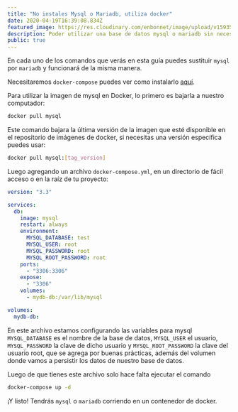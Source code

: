```yaml
---
title: "No instales Mysql o Mariadb, utiliza docker"
date: 2020-04-19T16:39:08.834Z
featured_image: https://res.cloudinary.com/enbonnet/image/upload/v1593531211/sqfpcslab7khpq5ipsxu.jpg
description: Poder utilizar una base de datos mysql o mariadb sin necesidad de instalar en tu sistema.
public: true
---
```

En cada uno de los comandos que verás en esta guía puedes sustituir `mysql` por `mariadb` y funcionará de la misma manera.

Necesitaremos `docker-compose` puedes ver como instalarlo [aquí](https://docs.docker.com/compose/install/).

Para utilizar la imagen de mysql en Docker, lo primero es bajarla a nuestro computador:
 
```bash
docker pull mysql
```
 
Este comando bajara la última versión de la imagen que esté disponible en el repositorio de imágenes de docker, si necesitas una versión específica puedes usar:
 
```bash
docker pull mysql:[tag_version]
```

Luego agregando un archivo `docker-compose.yml`, en un directorio de fácil acceso o en la raíz de tu proyecto:

```yml
version: "3.3"

services:
  db:
    image: mysql
    restart: always
    environment:
      MYSQL_DATABASE: test
      MYSQL_USER: root
      MYSQL_PASSWORD: root
      MYSQL_ROOT_PASSWORD: root
    ports:
      - "3306:3306"
    expose:
      - "3306"
    volumes:
      - mydb-db:/var/lib/mysql

volumes:
  mydb-db:

```

En este archivo estamos configurando las variables para mysql `MYSQL_DATABASE` es el nombre de la base de datos, `MYSQL_USER` el usuario, `MYSQL_PASSWORD` la clave de dicho usuario y `MYSQL_ROOT_PASSWORD` la clave del usuario root, que se agrega por buenas prácticas, además del volumen donde vamos a persistir los datos de nuestro base de datos.

Luego de que tienes este archivo solo hace falta ejecutar el comando

```bash
docker-compose up -d
```

¡Y listo! Tendrás `mysql` o `mariadb` corriendo en un contenedor de docker.

